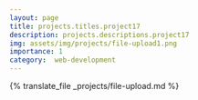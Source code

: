 ```yaml
---
layout: page
title: projects.titles.project17
description: projects.descriptions.project17
img: assets/img/projects/file-upload1.png
importance: 1
category:  web-development
---
```


{% translate_file _projects/file-upload.md %}